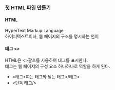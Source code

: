 ### 첫 HTML 파일 만들기
#### HTML
HyperText Markup Language  
하이퍼텍스트이자, 웹 페이지의 구조를 명시하는 언어  
#### 태그 <>
HTML은 <>괄호를 사용하여 태그를 표시한다.  
태그는 웹 페이지의 구성 요소 하나하나로 역할을 하게 된다.  
- <태그>여는 태그와 닫는 태그</태그>
- <단독 태그/>